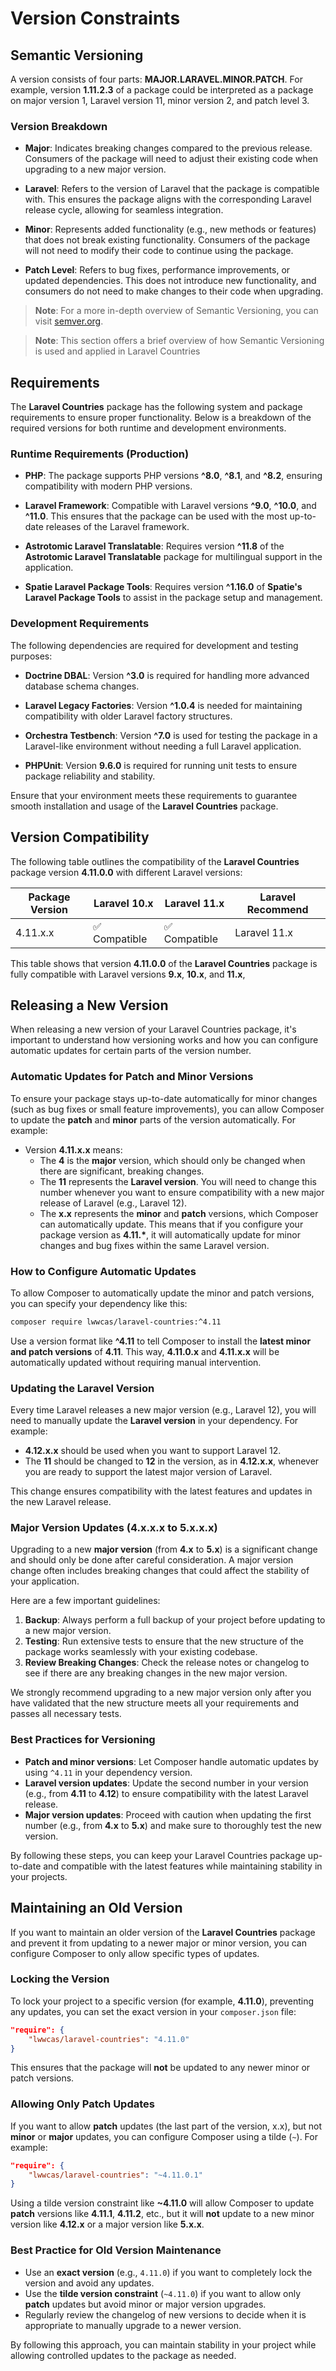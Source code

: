 # Version Constraints

## Semantic Versioning

A version consists of four parts: **MAJOR.LARAVEL.MINOR.PATCH**. For example, version **1.11.2.3** of a package could be interpreted as a package on major version 1, Laravel version 11, minor version 2, and patch level 3.

### Version Breakdown

- **Major**: Indicates breaking changes compared to the previous release. Consumers of the package will need to adjust their existing code when upgrading to a new major version.

- **Laravel**: Refers to the version of Laravel that the package is compatible with. This ensures the package aligns with the corresponding Laravel release cycle, allowing for seamless integration.

- **Minor**: Represents added functionality (e.g., new methods or features) that does not break existing functionality. Consumers of the package will not need to modify their code to continue using the package.

- **Patch Level**: Refers to bug fixes, performance improvements, or updated dependencies. This does not introduce new functionality, and consumers do not need to make changes to their code when upgrading.

> **Note**: For a more in-depth overview of Semantic Versioning, you can visit [semver.org](https://semver.org).

> **Note**: This section offers a brief overview of how Semantic Versioning is used and applied in Laravel Countries

## Requirements

The **Laravel Countries** package has the following system and package requirements to ensure proper functionality. Below is a breakdown of the required versions for both runtime and development environments.

### Runtime Requirements (Production)

- **PHP**: The package supports PHP versions **^8.0**, **^8.1**, and **^8.2**, ensuring compatibility with modern PHP versions.

- **Laravel Framework**: Compatible with Laravel versions **^9.0**, **^10.0**, and **^11.0**. This ensures that the package can be used with the most up-to-date releases of the Laravel framework.

- **Astrotomic Laravel Translatable**: Requires version **^11.8** of the **Astrotomic Laravel Translatable** package for multilingual support in the application.

- **Spatie Laravel Package Tools**: Requires version **^1.16.0** of **Spatie's Laravel Package Tools** to assist in the package setup and management.

### Development Requirements

The following dependencies are required for development and testing purposes:

- **Doctrine DBAL**: Version **^3.0** is required for handling more advanced database schema changes.

- **Laravel Legacy Factories**: Version **^1.0.4** is needed for maintaining compatibility with older Laravel factory structures.

- **Orchestra Testbench**: Version **^7.0** is used for testing the package in a Laravel-like environment without needing a full Laravel application.

- **PHPUnit**: Version **9.6.0** is required for running unit tests to ensure package reliability and stability.

Ensure that your environment meets these requirements to guarantee smooth installation and usage of the **Laravel Countries** package.

## Version Compatibility

The following table outlines the compatibility of the **Laravel Countries** package version **4.11.0.0** with different Laravel versions:

| Package Version | Laravel 10.x | Laravel 11.x | Laravel Recommend |
|-----------------|-------------|--------------|--------------|
| 4.11.x.x        | ✅ Compatible  | ✅ Compatible  | Laravel 11.x

This table shows that version **4.11.0.0** of the **Laravel Countries** package is fully compatible with Laravel versions **9.x**, **10.x**, and **11.x**,

## Releasing a New Version

When releasing a new version of your Laravel Countries package, it's important to understand how versioning works and how you can configure automatic updates for certain parts of the version number.

### Automatic Updates for Patch and Minor Versions

To ensure your package stays up-to-date automatically for minor changes (such as bug fixes or small feature improvements), you can allow Composer to update the **patch** and **minor** parts of the version automatically. For example:

- Version **4.11.x.x** means:
  - The **4** is the **major** version, which should only be changed when there are significant, breaking changes.
  - The **11** represents the **Laravel version**. You will need to change this number whenever you want to ensure compatibility with a new major release of Laravel (e.g., Laravel 12).
  - The **x.x** represents the **minor** and **patch** versions, which Composer can automatically update. This means that if you configure your package version as **4.11.\***, it will automatically update for minor changes and bug fixes within the same Laravel version.

### How to Configure Automatic Updates

To allow Composer to automatically update the minor and patch versions, you can specify your dependency like this:

```bash
composer require lwwcas/laravel-countries:^4.11
```

Use a version format like **^4.11** to tell Composer to install the **latest minor and patch versions** of **4.11**. This way, **4.11.0.x** and **4.11.x.x** will be automatically updated without requiring manual intervention.

### Updating the Laravel Version

Every time Laravel releases a new major version (e.g., Laravel 12), you will need to manually update the **Laravel version** in your dependency. For example:

- **4.12.x.x** should be used when you want to support Laravel 12.
- The **11** should be changed to **12** in the version, as in **4.12.x.x**, whenever you are ready to support the latest major version of Laravel.

This change ensures compatibility with the latest features and updates in the new Laravel release.

### Major Version Updates (4.x.x.x to 5.x.x.x)

Upgrading to a new **major version** (from **4.x** to **5.x**) is a significant change and should only be done after careful consideration. A major version change often includes breaking changes that could affect the stability of your application.

Here are a few important guidelines:

1. **Backup**: Always perform a full backup of your project before updating to a new major version.
2. **Testing**: Run extensive tests to ensure that the new structure of the package works seamlessly with your existing codebase.
3. **Review Breaking Changes**: Check the release notes or changelog to see if there are any breaking changes in the new major version.

We strongly recommend upgrading to a new major version only after you have validated that the new structure meets all your requirements and passes all necessary tests.

### Best Practices for Versioning

- **Patch and minor versions**: Let Composer handle automatic updates by using `^4.11` in your dependency version.
- **Laravel version updates**: Update the second number in your version (e.g., from **4.11** to **4.12**) to ensure compatibility with the latest Laravel release.
- **Major version updates**: Proceed with caution when updating the first number (e.g., from **4.x** to **5.x**) and make sure to thoroughly test the new version.

By following these steps, you can keep your Laravel Countries package up-to-date and compatible with the latest features while maintaining stability in your projects.

## Maintaining an Old Version

If you want to maintain an older version of the **Laravel Countries** package and prevent it from updating to a newer major or minor version, you can configure Composer to only allow specific types of updates.

### Locking the Version

To lock your project to a specific version (for example, **4.11.0**), preventing any updates, you can set the exact version in your `composer.json` file:

```json
"require": {
    "lwwcas/laravel-countries": "4.11.0"
}
```
This ensures that the package will **not** be updated to any newer minor or patch versions.

### Allowing Only Patch Updates

If you want to allow **patch** updates (the last part of the version, x.x), but not **minor** or **major** updates, you can configure Composer using a tilde (`~`).
For example:

```json
"require": {
    "lwwcas/laravel-countries": "~4.11.0.1"
}
```

Using a tilde version constraint like **~4.11.0** will allow Composer to update **patch** versions like **4.11.1**, **4.11.2**, etc., but it will **not** update to a new minor version like **4.12.x** or a major version like **5.x.x**.

### Best Practice for Old Version Maintenance

- Use an **exact version** (e.g., `4.11.0`) if you want to completely lock the version and avoid any updates.
- Use the **tilde version constraint** (`~4.11.0`) if you want to allow only **patch** updates but avoid minor or major version upgrades.
- Regularly review the changelog of new versions to decide when it is appropriate to manually upgrade to a newer version.

By following this approach, you can maintain stability in your project while allowing controlled updates to the package as needed.
